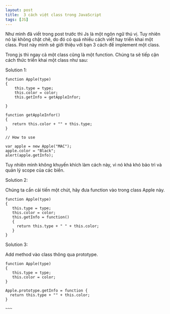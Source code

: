 ```yaml
---
layout: post
title:  3 cách việt class trong JavaScript
tags: [JS]
---
```


Như mình đã viết trong post trước thì Js là một ngôn ngữ thú vị. Tuy nhiên nó lại không chặt chẽ, do đó có quá nhiều cách viết hay triển khai một class. Post này mình sẽ giới thiệu với bạn 3 cách để implement một class. 

Trong js thì ngay cả một class cũng là một function. Chúng ta sẽ tiếp cận cách thức triển khai một class như sau:

Solution 1: 
~~~~
function Apple(type)
{
    this.type = type;
    this.color = color;
    this.getInfo = getAppleInfor;

}

function getAppleInfor()
{
   return this.color + "" + this.type;
}

// How to use

var apple = new Apple("MAC");
apple.color = "Black";
alert(apple.getInfo);
~~~~

Tuy nhiên mình không khuyến khích làm cách này, vì nó khá khó bảo trì và quản lý scope của các biến. 

Solution 2:

Chúng ta cần cải tiến một chút, hãy đưa function vào trong class Apple này.

~~~~
function Apple(type)
{
   this.type = type;
   this.color = color;
   this.getInfo = function()
   {
     return this.type + " " + this.color;
   }
}
~~~~

Solution 3: 

Add method vào class thông qua prototype.

~~~~
function Apple(type)
{
   this.type = type;
   this.color = color;
}

Apple.prototype.getInfo = function {
  return this.type + "" + this.color;
}

~~~
